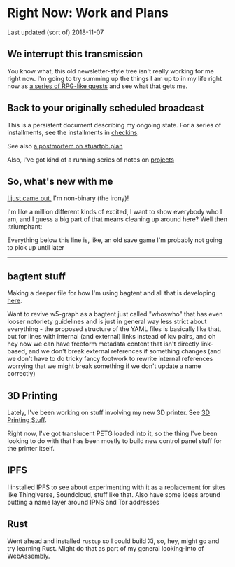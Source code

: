# Right Now: Work and Plans

Last updated (sort of) 2018-11-07

## We interrupt this transmission

You know what, this old newsletter-style tree isn't really working for me right now. I'm going to try summing up the things I am up to in my life right now as [a series of RPG-like quests][quests] and see what that gets me.

[quests]: 6f25cf97-8ee8-460e-9db8-3c241cadbff0.md

## Back to your originally scheduled broadcast

This is a persistent document describing my ongoing state. For a series of installments, see the installments in [checkins][].

[checkins]: afcfaa78-ef7e-429e-a2ea-0b5c7abaf7b7.md

See also [a postmortem on stuartpb.plan][planfile postmortem]

[planfile postmortem]: f359a1e5-3e4f-4d30-8be3-0d0635c77ea4.md

Also, I've got kind of a running series of notes on [projects][]

[projects]: 8509d6ba-3cdd-418a-82ea-94cc044b6aef.md

## So, what's new with me

[I just came out.](https://dsa.fyi/) I'm non-binary (the irony)!

I'm like a million different kinds of excited, I want to show everybody who I am, and I guess a big part of that means cleaning up around here? Well then :triumphant:

Everything below this line is, like, an old save game I'm probably not going to pick up until later

---

## bagtent stuff

Making a deeper file for how I'm using bagtent and all that is developing [here][writing take 2].

[writing take 2]: 13ceb37e-99d5-417b-be3c-ec7e1bc537ac.md

Want to revive w5-graph as a bagtent just called "whoswho" that has even looser notoriety guidelines and is just in general way less strict about everything - the proposed structure of the YAML files is basically like that, but for lines with internal (and external) links instead of k:v pairs, and oh hey now we can have freeform metadata content that isn't directly link-based, and we don't break external references if something changes (and we don't have to do tricky fancy footwork to rewrite internal references worrying that we might break something if we don't update a name correctly)

## 3D Printing

Lately, I've been working on stuff involving my new 3D printer. See [3D Printing Stuff][].

[3D Printing Stuff]: b2694758-f919-4d46-a29b-7bbf189eab38.md

Right now, I've got translucent PETG loaded into it, so the thing I've been looking to do with that has been mostly to build new control panel stuff for the printer itself.

## IPFS

I installed IPFS to see about experimenting with it as a replacement for sites like Thingiverse, Soundcloud, stuff like that. Also have some ideas around putting a name layer around IPNS and Tor addresses

## Rust

Went ahead and installed `rustup` so I could build Xi, so, hey, might go and try learning Rust. Might do that as part of my general looking-into of WebAssembly.
